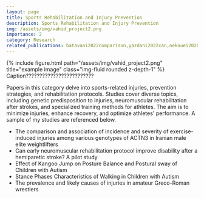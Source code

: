 ```yaml
---
layout: page
title: Sports Rehabilitation and Injury Prevention
description: Sports Rehabilitation and Injury Prevention
img: /assets/img/vahid_project2.png
importance: 2
category: Research
related_publications: batavani2022comparison,yazdani2022can,nekouei2020effect,aghakochaki2022stance1,eskandari2018prevalence
---
```


<div class="row">
    <div class="col-sm mt-3 mt-md-0">
        {% include figure.html path="/assets/img/vahid_project2.png" title="example image" class="img-fluid rounded z-depth-1" %}
    </div>
</div>
<div class="caption">
Caption?????????????????????????
</div>


Papers in this category delve into sports-related injuries, prevention strategies, and rehabilitation protocols. Studies cover diverse topics, including genetic 
predisposition to injuries, neuromuscular rehabilitation after strokes, and specialized training methods for athletes. The aim is to minimize injuries, enhance
 recovery, and optimize athletes' performance. A sample of my studies are referenced below. 

-	The comparison and association of incidence and severity of exercise-induced injuries among various genotypes of ACTN3 in Iranian male elite weightlifters
-	Can early neuromuscular rehabilitation protocol improve disability after a hemiparetic stroke? A pilot study
-	Effect of Kangoo Jump on Posture Balance and Postural sway of Children with Autism
-	Stance Phases Characteristics of Walking in Children with Autism
-	The prevalence and likely causes of injuries in amateur Greco-Roman wrestlers

